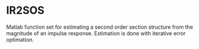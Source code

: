 # IR2SOS
Matlab function set for estimating a second order section structure from the magnitude of an impulse response. Estimation is done with iterative error optimation. 
